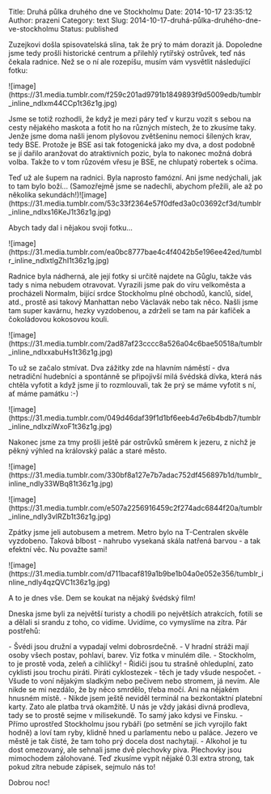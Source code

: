 Title: Druhá půlka druhého dne ve Stockholmu
Date: 2014-10-17 23:35:12
Author: prazeni
Category: text
Slug: 2014-10-17-druhá-půlka-druhého-dne-ve-stockholmu
Status: published

Zuzejkovi došla spisovatelská slina, tak že prý to mám dorazit já.
Dopoledne jsme tedy prošli historické centrum a přilehlý rytířský
ostrůvek, teď nás čekala radnice. Než se o ní ale rozepíšu, musím vám
vysvětlit následující fotku:

</p>
![image](https://31.media.tumblr.com/f259c201ad9791b1849893f9d5009edb/tumblr_inline_ndlxm44CCp1t36z1g.jpg)

</p>
Jsme se totiž rozhodli, že když je mezi páry teď v kurzu vozit s sebou
na cesty nějakého maskota a fotit ho na různých místech, že to zkusíme
taky. Jenže jsme doma našli jenom plyšovou zvětšeninu nemoci šílených
krav, tedy BSE. Protože je BSE asi tak fotogenická jako my dva, a dost
podobně se jí dařilo aranžovat do atraktivních pozic, byla to nakonec
možná dobrá volba. Takže to v tom růzovém vřesu je BSE, ne chlupatý
robertek s očima.

</p>
Teď už ale šupem na radnici. Byla naprosto famózní. Ani jsme nedýchali,
jak to tam bylo boží... (Samozřejmě jsme se nadechli, abychom přežili,
ale až po několika
sekundách!)![image](https://31.media.tumblr.com/53c33f2364e57f0dfed3a0c03692cf3d/tumblr_inline_ndlxs16KeJ1t36z1g.jpg)

</p>
</p>
Abych tady dal i nějakou svoji fotku...

</p>
![image](https://31.media.tumblr.com/ea0bc8777bae4c4f4042b5e196ee42ed/tumblr_inline_ndlxtlgZhI1t36z1g.jpg)

</p>
Radnice byla nádherná, ale její fotky si určitě najdete na Gůglu, takže
vás tady s nima nebudem otravovat. Vyrazili jsme pak do víru velkoměsta
a procházeli Normalm, bijící srdce Stockholmu plné obchodů, kanclů,
sídel, atd., prostě asi takový Manhattan nebo Václavák nebo tak něco.
Našli jsme tam super kavárnu, hezky vyzdobenou, a zdrželi se tam na pár
kafíček a čokoládovou kokosovou kouli.

</p>
![image](https://31.media.tumblr.com/2ad87af23cccc8a526a04c6bae50518a/tumblr_inline_ndlxxabuHs1t36z1g.jpg)

</p>
To už se začalo stmívat. Dva zážitky zde na hlavním náměstí - dva
netradiční hudebníci a spontánně se připojivší milá švédská dívka, která
nás chtěla vyfotit a když jsme jí to rozmlouvali, tak že prý se máme
vyfotit s ní, ať máme památku :-)

</p>
![image](https://31.media.tumblr.com/049d46daf39f1d1bf6eeb4d7e6b4bdb7/tumblr_inline_ndlxziWxoF1t36z1g.jpg)

</p>
Nakonec jsme za tmy prošli ještě pár ostrůvků směrem k jezeru, z nichž
je pěkný výhled na královský palác a staré město.

</p>
![image](https://31.media.tumblr.com/330bf8a127e7b7adac752df456897b1d/tumblr_inline_ndly33WBq81t36z1g.jpg)

</p>
![image](https://31.media.tumblr.com/e507a2256916459c2f274adc6844f20a/tumblr_inline_ndly3vIRZb1t36z1g.jpg)

</p>
</p>
Zpátky jsme jeli autobusem a metrem. Metro bylo na T-Centralen skvěle
vyzdobeno. Taková blbost - nahrubo vysekaná skála natřená barvou - a tak
efektní věc. Nu považte sami!

</p>
![image](https://31.media.tumblr.com/d711bacaf819a1b9be1b04a0e052e356/tumblr_inline_ndly4qzQVC1t36z1g.jpg)

</p>
A to je dnes vše. Dem se koukat na nějaký švédský film!

</p>
Dneska jsme byli za největší turisty a chodili po největších atrakcích,
fotili se a dělali si srandu z toho, co vidíme. Uvidíme, co vymyslíme na
zítra. Pár postřehů:

</p>
-   Švédi jsou družní a vypadají velmi dobrosrdečně.
-   V hradní stráži mají osoby všech postav, pohlaví, barev. Viz fotka v
    minulém díle.
-   Stockholm, to je prostě voda, zeleň a cihličky!
-   Řidiči jsou tu strašně ohleduplní, zato cyklisti jsou trochu piráti.
    Piráti cyklostezek - těch je tady všude nespočet.
-   Všude to voní nějakým sladkým nebo pečivem nebo stromem, já nevím.
    Ale nikde se mi nezdálo, že by něco smrdělo, třeba močí. Ani na
    nějakém hnusném místě.
-   Nikde jsem ještě neviděl terminál na bezkontaktní platební karty.
    Zato ale platba trvá okamžitě. U nás je vždy jakási divná prodleva,
    tady se to prostě sejme v milisekundě. To samý jako kdysi ve Finsku.
-   Přímo uprostřed Stockholmu jsou rybáři (po setmění se jich vyrojilo
    fakt hodně) a loví tam ryby, klidně hned u parlamentu nebo u paláce.
    Jezero ve městě je tak čisté, že tam toho prý docela dost nachytají.
-   Alkohol je tu dost omezovaný, ale sehnali jsme dvě plechovky piva.
    Plechovky jsou mimochodem zálohované. Teď zkusíme vypít nějaké 0.3l
    extra strong, tak pokud zítra nebude zápisek, sejmulo nás to!

</p>
Dobrou noc!

</p>

